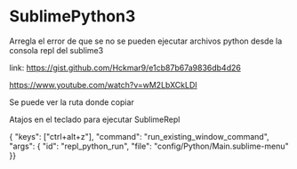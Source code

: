 # SublimePython3
Arregla el error de que se no se pueden ejecutar archivos python desde la consola repl del sublime3

link:
https://gist.github.com/Hckmar9/e1cb87b67a9836db4d26

https://www.youtube.com/watch?v=wM2LbXCkLDI

Se puede ver la ruta donde copiar


Atajos en el teclado para ejecutar SublimeRepl

{ "keys": ["ctrl+alt+z"], "command": "run_existing_window_command", "args":
{
    "id": "repl_python_run",
    "file": "config/Python/Main.sublime-menu"
}}
